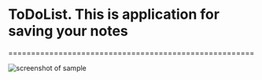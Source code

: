 # ToDoList. This is application for saving your notes
======================================================

![screenshot of sample](http://images.vfl.ru/ii/1565298486/c148472c/27483482.png)
